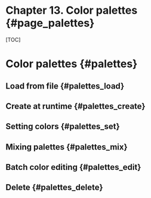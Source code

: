 # Chapter 13. Color palettes {#page_palettes}
[TOC]
# Color palettes {#palettes}

## Load from file {#palettes_load}

## Create at runtime {#palettes_create}

## Setting colors {#palettes_set}

## Mixing palettes {#palettes_mix}

## Batch color editing {#palettes_edit}

## Delete {#palettes_delete}
